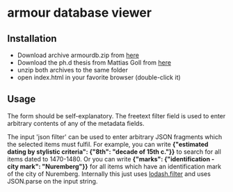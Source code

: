 # armour database viewer

## Installation

* Download archive armourdb.zip from [here](https://github.com/macsniper/armourdb/raw/master/armourdb.zip)
* Download the ph.d thesis from Mattias Goll from [here](http://www.ub.uni-heidelberg.de/archiv/17203)
* unzip both archives to the same folder
* open index.html in your favorite browser (double-click it)

## Usage

The form should be self-explanatory. The freetext filter field is used to enter arbitrary contents of any of the metadata fields.

The input 'json filter' can be used to enter arbitrary JSON fragments which the selected items must fulfil. For example, you can write **{"estimated dating by stylistic criteria": {"8th": "decade of 15th c."}}** to search for all items dated to 1470-1480. Or you can write **{"marks": {"identification - city mark": "Nuremberg"}}** for all items which have an identification mark of the city of Nuremberg. Internally this just uses [lodash.filter](https://lodash.com/docs/4.17.4#filter) and uses JSON.parse on the input string.

